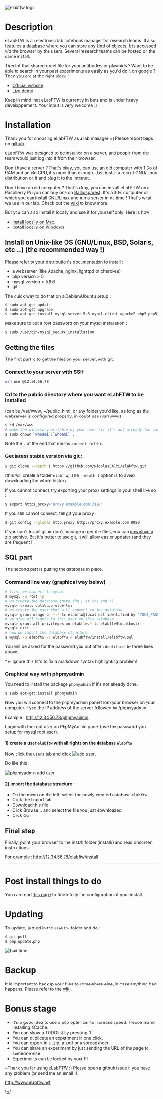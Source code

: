 ![elabftw logo](http://i.imgur.com/hq6SAZf.png)


# Description
eLabFTW is an electronic lab notebook manager for research teams. It also features a database where you can store any kind of objects.
It is accessed _via_ the browser by the users. Several research teams can be hosted on the same install.

Tired of that shared excel file for your antibodies or plasmids ?
Want to be able to search in your past experiments as easily as you'd do it on google ?
Then you are at the right place !

* [Official website](http://www.elabftw.net)
* [Live demo](http://demo.elabftw.net)

Keep in mind that eLabFTW is currently in beta and is under heavy developpement. Your input is very welcome :)

# Installation
Thank you for choosing eLabFTW as a lab manager =)
Please report bugs on [github](https://github.com/NicolasCARPi/elabftw/issues).

eLabFTW was designed to be installed on a server, and people from the team would just log into it from their browser.

Don't have a server ? That's okay, you can use an old computer with 1 Go of RAM and an old CPU, it's more than enough. Just install a recent GNU/Linux distribution on it and plug it to the intranet.

Don't have an old computer ? That's okay, you can install eLabFTW on a Raspberry Pi (you can buy one on [Radiospares](http://www.rs-components.com/index.html)). It's a 30€ computer on which you can install GNU/Linux and run a server in no time ! That's what we use in our lab. Check out the [wiki](https://github.com/NicolasCARPi/elabftw/wiki/raspberrypi) to know more.

But you can also install it locally and use it for yourself only. Here is how :

* [Install locally on Mac](https://github.com/NicolasCARPi/elabftw/wiki/installmac).
* [Install locally on Windows](https://github.com/NicolasCARPi/elabftw/wiki/installwin).

## Install on Unix-like OS (GNU/Linux, BSD, Solaris, etc…) (the recommended way !)
Please refer to your distribution's documentation to install :
* a webserver (like Apache, nginx, lighttpd or cherokee)
* php version > 5
* mysql version > 5.6.6
* git

The quick way to do that on a Debian/Ubuntu setup :
~~~ sh 
$ sudo apt-get update
$ sudo apt-get upgrade
$ sudo apt-get install mysql-server-5.6 mysql-client apache2 php5 php5-mysql libapache2-mod-php5 phpmyadmin git
~~~

Make sure to put a root password on your mysql installation :
~~~ sh
$ sudo /usr/bin/mysql_secure_installation
~~~


## Getting the files

The first part is to get the files on your server, with git.

### Connect to your server with SSH
~~~ sh
ssh user@12.34.56.78
~~~

### Cd to the public directory where you want eLabFTW to be installed
(can be /var/www, ~/public\_html, or any folder you'd like, as long as the webserver is configured properly, in doubt use /var/www)
~~~ sh
$ cd /var/www
# make the directory writable by your user (if it's not already the case)
$ sudo chown `whoami`:`whoami` .
~~~
Note the `.` at the end that means `current folder`.

### Get latest stable version via git :
~~~ sh
$ git clone --depth 1 https://github.com/NicolasCARPi/elabftw.git
~~~
(this will create a folder `elabftw`)
The `--depth 1` option is to avoid downloading the whole history.

If you cannot connect, try exporting your proxy settings in your shell like so :
~~~ sh
$ export https_proxy="proxy.example.com:3128"
~~~
If you still cannot connect, tell git your proxy :
~~~ sh
$ git config --global http.proxy http://proxy.example.com:8080
~~~

If you can't install git or don't manage to get the files, you can [download a zip archive](https://github.com/NicolasCARPi/elabftw/archive/master.zip). But it's better to use git, it will allow easier updates (and they are frequent !).

## SQL part
The second part is putting the database in place.
### Command line way (graphical way below)
~~~ sh
# first we connect to mysql
$ mysql -u root -p
# we create the database (note the ; at the end !)
mysql> create database elabftw;
# we create the user that will connect to the database.
mysql> grant usage on *.* to elabftw@localhost identified by 'YOUR_PASSWORD';
# we give all rights to this user on this database
mysql> grant all privileges on elabftw.* to elabftw@localhost;
mysql> exit
# now we import the database structure
$ mysql -u elabftw -p elabftw < elabftw/install/elabftw.sql
~~~
You will be asked for the password you put after `identified by` three lines above.

*<- Ignore this (it's to fix a markdown syntax highlighting problem)


### Graphical way with phpmyadmin
You need to install the package `phpmyadmin` if it's not already done.

~~~sh
$ sudo apt-get install phpmyadmin
~~~

Now you will connect to the phpmyadmin panel from your browser on your computer. Type the IP address of the server followed by /phpmyadmin.

Example : http://12.34.56.78/phpmyadmin

Login with the root user on PhpMyAdmin panel (use the password you setup for mysql root user).
#### 1) create a user `elabftw` with all rights on the database `elabftw`

Now click the `Users` tab and click ![add user](http://i.imgur.com/SJmdg0Z.png).

Do like this :

![phpmyadmin add user](http://i.imgur.com/kE1gtT1.png)


#### 2) import the database structure :
* On the menu on the left, select the newly created database `elabftw`
* Click the Import tab
* Download [this file](https://raw.github.com/NicolasCARPi/elabftw/master/install/elabftw.sql)
* Click Browse... and select the file you just downloaded
* Click Go

## Final step
Finally, point your browser to the install folder (install/) and read onscreen instructions.

For example : http://12.34.56.78/elabftw/install

******

# Post install things to do
You can read [this page](https://github.com/NicolasCARPi/elabftw/wiki/finalizing) to finish fully the configuration of your install.

# Updating
To update, just cd in the `elabftw` folder and do :
~~~ sh
$ git pull
$ php update.php
~~~

![bad time](http://i.imgur.com/aUzNvIg.jpg)

# Backup
It is important to backup your files to somewhere else, in case anything bad happens.
Please refer to the [wiki](https://github.com/NicolasCARPi/elabftw/wiki/backup).

# Bonus stage
* It's a good idea to use a php optimizer to increase speed. I recommand installing XCache.
* You can show a TODOlist by pressing 't'.
* You can duplicate an experiment in one click.
* You can export in a .zip, a .pdf or a spreadsheet.
* You can share an experiment by just sending the URL of the page to someone else.
* Experiments can be locked by your PI


~Thank you for using eLabFTW :)
Please open a github issue if you have any problem (or send me an email !).

http://www.elabftw.net

\o/
